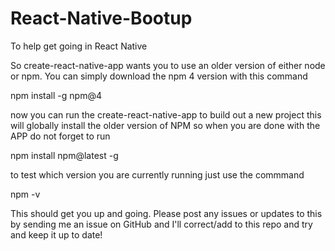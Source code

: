 # React-Native-Bootup
To help get going in React Native

So create-react-native-app wants you to use an older version of either node or npm.  You can simply download the npm 4 version  with this command

npm install -g npm@4

now you can run the create-react-native-app to build out a new project
this will globally install the older version of NPM so when you are done with the APP do not forget to run 

npm install npm@latest -g

to test which version you are currently running just use the commmand

npm -v 

This should get you up and going.  Please post any issues or updates to this by sending me an issue on GitHub and I'll correct/add to this repo and try and keep it up to date! 
